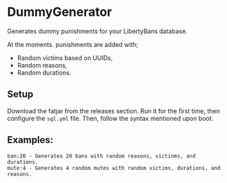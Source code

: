 # DummyGenerator

Generates dummy punishments for your LibertyBans database.

At the moments. punishments are added with;
- Random victims based on UUIDs,
- Random reasons,
- Random durations.

## Setup

Download the fatjar from the releases section. Run it for the first time, then configure the `sql.yml`
file. Then, follow the syntax mentioned upon boot.

## Examples:

```
ban:20 - Generates 20 bans with random reasons, victinms, and durations.
mute:4 - Generates 4 random mutes with random victims, durations, and reasons.
```